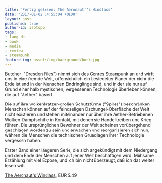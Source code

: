 ```yaml
---
title: 'Fertig gelesen: The Aeronaut''s Windlass'
date: '2017-01-02 14:55:04 +0100'
layout: post
published: true
author-id: isotopp
tags:
- lang_de
- book
- media
- review
- steampunk
feature-img: assets/img/background/book.jpg
---
```

Butcher ("Dresden Files") nimmt sich des Genres Steampunk an und wirft uns in eine fremde Welt, offensichtlich ein besiedelter Planet der nicht die Erde ist und in der Menschen Eindringlinge sind, und in der sie  nur auf Grund einer halb mystischen, vergessenen Technologie überleben können, die auf "Aether" basiert.

Die auf ihre wolkenkratzer-großen Schutztürme ("Spires") beschränken Menschen können auf der feindseligen Dschungel-Oberfläche der Welt nicht existieren und stehen miteinander nur über ihre Aether-Betriebenen Wolken-Dampfschiffe in Kontakt, mit denen sie Handel treiben und Krieg führen. Die ursprünglichen Bewohner der Welt scheinen vorübergehend geschlagen worden zu sein und erwachen und reorganisieren sich nun, währen die Menschen die technischen Grundlagen ihrer Technologie vergessen haben.

Erster Band einer längeren Serie, die sich angekündigt mit dem Niedergang und dem Ende der Menschen auf jener Welt beschäftigen wird. Mühsame Erzählung mit viel Expose, und ich bin nicht überzeugt, daß ich das weiter lesen will.

[The Aeronaut's Windlass](https://www.amazon.de/Aeronauts-Windlass-Cinder-Spires-Book-ebook/dp/B00VRT92CU), EUR 5.49


